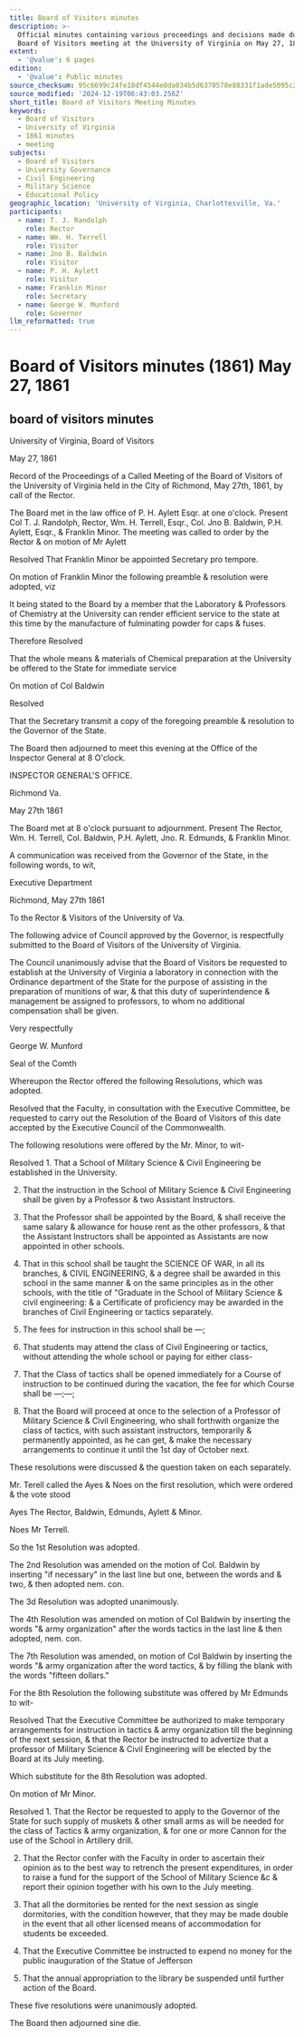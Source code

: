 ```yaml
---
title: Board of Visitors minutes
description: >-
  Official minutes containing various proceedings and decisions made during the
  Board of Visitors meeting at the University of Virginia on May 27, 1861.
extent:
  - '@value': 6 pages
edition:
  - '@value': Public minutes
source_checksum: 95c6699c24fe18df4544e0da034b5d6370578e88331f1ade5095c2dd667c88bd
source_modified: '2024-12-19T06:43:03.256Z'
short_title: Board of Visitors Meeting Minutes
keywords:
  - Board of Visitors
  - University of Virginia
  - 1861 minutes
  - meeting
subjects:
  - Board of Visitors
  - University Governance
  - Civil Engineering
  - Military Science
  - Educational Policy
geographic_location: 'University of Virginia, Charlottesville, Va.'
participants:
  - name: T. J. Randolph
    role: Rector
  - name: Wm. H. Terrell
    role: Visitor
  - name: Jno B. Baldwin
    role: Visitor
  - name: P. H. Aylett
    role: Visitor
  - name: Franklin Minor
    role: Secretary
  - name: George W. Munford
    role: Governor
llm_reformatted: true
---
```


Board of Visitors minutes (1861) May 27, 1861
=============================================

board of visitors minutes
-------------------------

University of Virginia, Board of Visitors

May 27, 1861

Record of the Proceedings of a Called Meeting of the Board of Visitors of the University of Virginia held in the City of Richmond, May 27th, 1861, by call of the Rector.

The Board met in the law office of P. H. Aylett Esqr. at one o'clock. Present Col T. J. Randolph, Rector, Wm. H. Terrell, Esqr., Col. Jno B. Baldwin, P.H. Aylett, Esqr., & Franklin Minor. The meeting was called to order by the Rector & on motion of Mr Aylett

Resolved That Franklin Minor be appointed Secretary pro tempore.

On motion of Franklin Minor the following preamble & resolution were adopted, viz

It being stated to the Board by a member that the Laboratory & Professors of Chemistry at the University can render efficient service to the state at this time by the manufacture of fulminating powder for caps & fuses.

Therefore Resolved

That the whole means & materials of Chemical preparation at the University be offered to the State for immediate service

On motion of Col Baldwin

Resolved

That the Secretary transmit a copy of the foregoing preamble & resolution to the Governor of the State.

The Board then adjourned to meet this evening at the Office of the Inspector General at 8 O'clock.

INSPECTOR GENERAL'S OFFICE.

Richmond Va.

May 27th 1861

The Board met at 8 o'clock pursuant to adjournment. Present The Rector, Wm. H. Terrell, Col. Baldwin, P.H. Aylett, Jno. R. Edmunds, & Franklin Minor.

A communication was received from the Governor of the State, in the following words, to wit,

Executive Department

Richmond, May 27th 1861

To the Rector & Visitors of the University of Va.

The following advice of Council approved by the Governor, is respectfully submitted to the Board of Visitors of the University of Virginia.

The Council unanimously advise that the Board of Visitors be requested to establish at the University of Virginia a laboratory in connection with the Ordinance department of the State for the purpose of assisting in the preparation of munitions of war, & that this duty of superintendence & management be assigned to professors, to whom no additional compensation shall be given.

Very respectfully

George W. Munford

Seal of the Comth

Whereupon the Rector offered the following Resolutions, which was adopted.

Resolved that the Faculty, in consultation with the Executive Committee, be requested to carry out the Resolution of the Board of Visitors of this date accepted by the Executive Council of the Commonwealth.

The following resolutions were offered by the Mr. Minor, to wit-

Resolved 1. That a School of Military Science & Civil Engineering be established in the University.

2. That the instruction in the School of Military Science & Civil Engineering shall be given by a Professor & two Assistant Instructors.

3. That the Professor shall be appointed by the Board, & shall receive the same salary & allowance for house rent as the other professors, & that the Assistant Instructors shall be appointed as Assistants are now appointed in other schools.

4. That in this school shall be taught the SCIENCE OF WAR, in all its branches, & CIVIL ENGINEERING, & a degree shall be awarded in this school in the same manner & on the same principles as in the other schools, with the title of "Graduate in the School of Military Science & civil engineering: & a Certificate of proficiency may be awarded in the branches of Civil Engineering or tactics separately.

5. The fees for instruction in this school shall be —;

6. That students may attend the class of Civil Engineering or tactics, without attending the whole school or paying for either class-

7. That the Class of tactics shall be opened immediately for a Course of instruction to be continued during the vacation, the fee for which Course shall be —;—;

8. That the Board will proceed at once to the selection of a Professor of Military Science & Civil Engineering, who shall forthwith organize the class of tactics, with such assistant instructors, temporarily & permanently appointed, as he can get, & make the necessary arrangements to continue it until the 1st day of October next.

These resolutions were discussed & the question taken on each separately.

Mr. Terell called the Ayes & Noes on the first resolution, which were ordered & the vote stood

Ayes The Rector, Baldwin, Edmunds, Aylett & Minor.

Noes Mr Terrell.

So the 1st Resolution was adopted.

The 2nd Resolution was amended on the motion of Col. Baldwin by inserting "if necessary" in the last line but one, between the words and & two, & then adopted nem. con.

The 3d Resolution was adopted unanimously.

The 4th Resolution was amended on motion of Col Baldwin by inserting the words "& army organization" after the words tactics in the last line & then adopted, nem. con.

The 7th Resolution was amended, on motion of Col Baldwin by inserting the words "& army organization after the word tactics, & by filling the blank with the words "fifteen dollars."

For the 8th Resolution the following substitute was offered by Mr Edmunds to wit-

Resolved That the Executive Committee be authorized to make temporary arrangements for instruction in tactics & army organization till the beginning of the next session, & that the Rector be instructed to advertize that a professor of Military Science & Civil Engineering will be elected by the Board at its July meeting.

Which substitute for the 8th Resolution was adopted.

On motion of Mr Minor.

Resolved 1. That the Rector be requested to apply to the Governor of the State for such supply of muskets & other small arms as will be needed for the class of Tactics & army organization, & for one or more Cannon for the use of the School in Artillery drill.

2. That the Rector confer with the Faculty in order to ascertain their opinion as to the best way to retrench the present expenditures, in order to raise a fund for the support of the School of Military Science &c & report their opinion together with his own to the July meeting.

3. That all the dormitories be rented for the next session as single dormitories, with the condition however, that they may be made double in the event that all other licensed means of accommodation for students be exceeded.

4. That the Executive Committee be instructed to expend no money for the public inauguration of the Statue of Jefferson

5. That the annual appropriation to the library be suspended until further action of the Board.

These five resolutions were unanimously adopted.

The Board then adjourned sine die.
